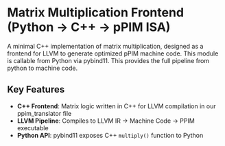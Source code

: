 # Matrix Multiplication Frontend (Python →  C++ → pPIM ISA)

A minimal C++ implementation of matrix multiplication, designed as a frontend for LLVM to generate optimized pPIM machine code. This module is callable from Python via pybind11. This provides the full pipeline from python to machine code.

## Key Features
- **C++ Frontend**: Matrix logic written in C++ for LLVM compilation in our ppim_translator file
- **LLVM Pipeline**: Compiles to LLVM IR → Machine Code → PPIM executable
- **Python API**: pybind11 exposes C++ `multiply()` function to Python